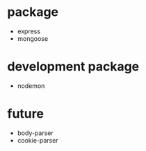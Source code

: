 # package
- express
- mongoose

# development package
- nodemon

# future
- body-parser
- cookie-parser